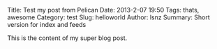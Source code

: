 Title: Test my post from Pelican
Date: 2013-2-07 19:50
Tags: thats, awesome
Category: test
Slug: helloworld 
Author: lsnz
Summary: Short version for index and feeds

This is the content of my super blog post.
